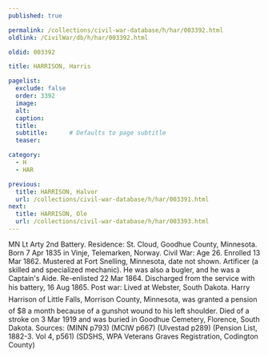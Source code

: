 ```yaml
---
published: true

permalink: /collections/civil-war-database/h/har/003392.html
oldlink: /CivilWar/db/h/har/003392.html

oldid: 003392

title: HARRISON, Harris

pagelist:
  exclude: false
  order: 3392
  image: 
  alt:
  caption:
  title:
  subtitle:      # Defaults to page subtitle
  teaser:

category: 
  - H 
  - HAR

previous:
  title: HARRISON, Halvor
  url: /collections/civil-war-database/h/har/003391.html  
next:
  title: HARRISON, Ole
  url: /collections/civil-war-database/h/har/003393.html   
---
```

MN Lt Arty 2nd Battery. Residence: St. Cloud, Goodhue County, Minnesota. Born 7 Apr 1835 in Vinje, Telemarken, Norway. Civil War: Age 26. Enrolled 13 Mar 1862. Mustered at Fort Snelling, Minnesota, date not shown. Artificer (a skilled and specialized mechanic). He was also a bugler, and he was a Captain&#39;s Aide. Re-enlisted 22 Mar 1864. Discharged from the service with his battery, 16 Aug 1865. Post war: Lived at Webster, South Dakota. &#147;Harry Harrison&#148; of Little Falls, Morrison County, Minnesota, was granted a pension of $8 a month because of a gunshot wound to his left shoulder. Died of a stroke on 3 Mar 1919 and was buried in Goodhue Cemetery, Florence, South Dakota. Sources: (MINN p793) (MCIW p667) (Ulvestad p289) (Pension List, 1882-3. Vol 4, p561) (SDSHS, WPA Veterans Graves Registration, Codington County)